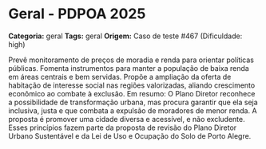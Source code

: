 # Geral - PDPOA 2025

**Categoria:** geral
**Tags:** geral
**Origem:** Caso de teste #467 (Dificuldade: high)

Prevê monitoramento de preços de moradia e renda para orientar políticas públicas. Fomenta instrumentos para manter a população de baixa renda em áreas centrais e bem servidas. Propõe a ampliação da oferta de habitação de interesse social nas regiões valorizadas, aliando crescimento econômico ao combate à exclusão. Em resumo: O Plano Diretor reconhece a possibilidade de transformação urbana, mas procura garantir que ela seja inclusiva, justa e que combata a expulsão de moradores de menor renda. A proposta é promover uma cidade diversa e acessível, e não excludente. Esses princípios fazem parte da proposta de revisão do Plano Diretor Urbano Sustentável e da Lei de Uso e Ocupação do Solo de Porto Alegre.